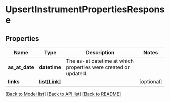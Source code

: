 # UpsertInstrumentPropertiesResponse


## Properties
Name | Type | Description | Notes
------------ | ------------- | ------------- | -------------
**as_at_date** | **datetime** | The as-at datetime at which properties were created or updated. | 
**links** | [**list[Link]**](Link.md) |  | [optional] 

[[Back to Model list]](../README.md#documentation-for-models) [[Back to API list]](../README.md#documentation-for-api-endpoints) [[Back to README]](../README.md)


